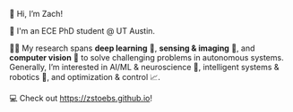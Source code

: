 👋 Hi, I’m Zach!

:electric_plug: I'm an ECE PhD student @ UT Austin.

:scientist: My research spans **deep learning** :mechanical_arm:, **sensing & imaging** :signal_strength:, and **computer vision** :eyes: to solve challenging problems in autonomous systems. Generally, I’m interested in AI/ML & neuroscience :brain:, intelligent systems & robotics :robot:, and optimization & control :chart_with_upwards_trend:. 

:computer: Check out https://zstoebs.github.io!

<!---
zstoebs/zstoebs is a ✨ special ✨ repository because its `README.md` (this file) appears on your GitHub profile.
You can click the Preview link to take a look at your changes.
--->
